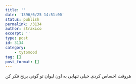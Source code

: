 ```yaml
---
title: ''
date: '1396/6/25 14:51:00'
status: publish
permalink: /3134
author: straxico
excerpt: ''
type: post
id: 3134
category:
    - tytomood
tag: []
post_format: []
---
```

‏هروقت احساس کردی خیلی تنهایی به اون لیوان تو گونی برنج فکر کن